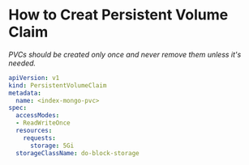 # How to Creat Persistent Volume Claim

*PVCs should be created only once and never remove them unless it's needed.*

```yaml
apiVersion: v1
kind: PersistentVolumeClaim
metadata:
  name: <index-mongo-pvc>
spec:
  accessModes:
  - ReadWriteOnce
  resources:
    requests:
      storage: 5Gi
  storageClassName: do-block-storage
```
